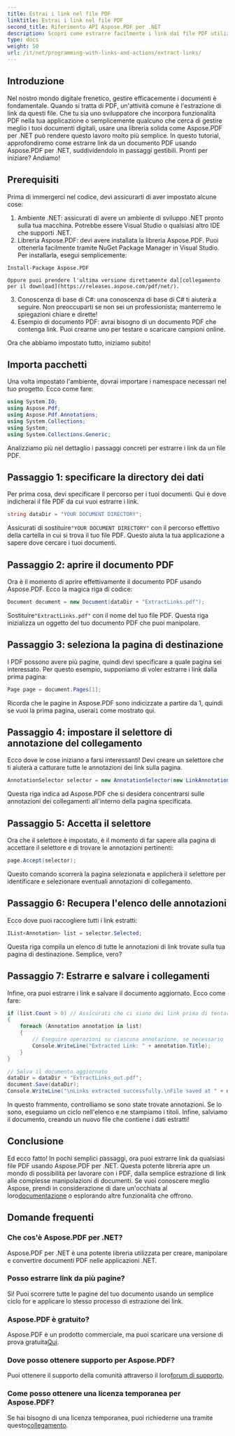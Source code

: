 ```yaml
---
title: Estrai i link nel file PDF
linktitle: Estrai i link nel file PDF
second_title: Riferimento API Aspose.PDF per .NET
description: Scopri come estrarre facilmente i link dai file PDF utilizzando Aspose.PDF per .NET in questo tutorial passo dopo passo.
type: docs
weight: 50
url: /it/net/programming-with-links-and-actions/extract-links/
---
```

## Introduzione

Nel nostro mondo digitale frenetico, gestire efficacemente i documenti è fondamentale. Quando si tratta di PDF, un'attività comune è l'estrazione di link da questi file. Che tu sia uno sviluppatore che incorpora funzionalità PDF nella tua applicazione o semplicemente qualcuno che cerca di gestire meglio i tuoi documenti digitali, usare una libreria solida come Aspose.PDF per .NET può rendere questo lavoro molto più semplice. In questo tutorial, approfondiremo come estrarre link da un documento PDF usando Aspose.PDF per .NET, suddividendolo in passaggi gestibili. Pronti per iniziare? Andiamo!

## Prerequisiti

Prima di immergerci nel codice, devi assicurarti di aver impostato alcune cose:

1. Ambiente .NET: assicurati di avere un ambiente di sviluppo .NET pronto sulla tua macchina. Potrebbe essere Visual Studio o qualsiasi altro IDE che supporti .NET.
2. Libreria Aspose.PDF: devi avere installata la libreria Aspose.PDF. Puoi ottenerla facilmente tramite NuGet Package Manager in Visual Studio. Per installarla, esegui semplicemente:
```
Install-Package Aspose.PDF
```
    Oppure puoi prendere l'ultima versione direttamente dal[collegamento per il download](https://releases.aspose.com/pdf/net/).
3. Conoscenza di base di C#: una conoscenza di base di C# ti aiuterà a seguire. Non preoccuparti se non sei un professionista; manterremo le spiegazioni chiare e dirette!
4. Esempio di documento PDF: avrai bisogno di un documento PDF che contenga link. Puoi crearne uno per testare o scaricare campioni online.

Ora che abbiamo impostato tutto, iniziamo subito!

## Importa pacchetti

Una volta impostato l'ambiente, dovrai importare i namespace necessari nel tuo progetto. Ecco come fare:

```csharp
using System.IO;
using Aspose.Pdf;
using Aspose.Pdf.Annotations;
using System.Collections;
using System;
using System.Collections.Generic;
```

Analizziamo più nel dettaglio i passaggi concreti per estrarre i link da un file PDF.

## Passaggio 1: specificare la directory dei dati

Per prima cosa, devi specificare il percorso per i tuoi documenti. Qui è dove indicherai il file PDF da cui vuoi estrarre i link. 

```csharp
string dataDir = "YOUR DOCUMENT DIRECTORY";
```

 Assicurati di sostituire`"YOUR DOCUMENT DIRECTORY"` con il percorso effettivo della cartella in cui si trova il tuo file PDF. Questo aiuta la tua applicazione a sapere dove cercare i tuoi documenti.

## Passaggio 2: aprire il documento PDF

Ora è il momento di aprire effettivamente il documento PDF usando Aspose.PDF. Ecco la magica riga di codice:

```csharp
Document document = new Document(dataDir + "ExtractLinks.pdf");
```

 Sostituire`"ExtractLinks.pdf"` con il nome del tuo file PDF. Questa riga inizializza un oggetto del tuo documento PDF che puoi manipolare.

## Passaggio 3: seleziona la pagina di destinazione

I PDF possono avere più pagine, quindi devi specificare a quale pagina sei interessato. Per questo esempio, supponiamo di voler estrarre i link dalla prima pagina:

```csharp
Page page = document.Pages[1];
```

 Ricorda che le pagine in Aspose.PDF sono indicizzate a partire da 1, quindi se vuoi la prima pagina, userai`1` come mostrato qui.

## Passaggio 4: impostare il selettore di annotazione del collegamento

Ecco dove le cose iniziano a farsi interessanti! Devi creare un selettore che ti aiuterà a catturare tutte le annotazioni dei link sulla pagina.

```csharp
AnnotationSelector selector = new AnnotationSelector(new LinkAnnotation(page, Aspose.Pdf.Rectangle.Trivial));
```

Questa riga indica ad Aspose.PDF che si desidera concentrarsi sulle annotazioni dei collegamenti all'interno della pagina specificata.

## Passaggio 5: Accetta il selettore

Ora che il selettore è impostato, è il momento di far sapere alla pagina di accettare il selettore e di trovare le annotazioni pertinenti:

```csharp
page.Accept(selector);
```

Questo comando scorrerà la pagina selezionata e applicherà il selettore per identificare e selezionare eventuali annotazioni di collegamento.

## Passaggio 6: Recupera l'elenco delle annotazioni

Ecco dove puoi raccogliere tutti i link estratti:

```csharp
IList<Annotation> list = selector.Selected;
```

Questa riga compila un elenco di tutte le annotazioni di link trovate sulla tua pagina di destinazione. Semplice, vero?

## Passaggio 7: Estrarre e salvare i collegamenti

Infine, ora puoi estrarre i link e salvare il documento aggiornato. Ecco come fare:

```csharp
if (list.Count > 0) // Assicurati che ci siano dei link prima di tentare di accedervi
{
    foreach (Annotation annotation in list)
    {
        // Eseguire operazioni su ciascuna annotazione, se necessario
        Console.WriteLine("Extracted Link: " + annotation.Title);
    }
}

// Salva il documento aggiornato
dataDir = dataDir + "ExtractLinks_out.pdf";
document.Save(dataDir);
Console.WriteLine("\nLinks extracted successfully.\nFile saved at " + dataDir);
```

In questo frammento, controlliamo se sono state trovate annotazioni. Se lo sono, eseguiamo un ciclo nell'elenco e ne stampiamo i titoli. Infine, salviamo il documento, creando un nuovo file che contiene i dati estratti!

## Conclusione

 Ed ecco fatto! In pochi semplici passaggi, ora puoi estrarre link da qualsiasi file PDF usando Aspose.PDF per .NET. Questa potente libreria apre un mondo di possibilità per lavorare con i PDF, dalla semplice estrazione di link alle complesse manipolazioni di documenti. Se vuoi conoscere meglio Aspose, prendi in considerazione di dare un'occhiata al loro[documentazione](https://reference.aspose.com/pdf/net/) o esplorando altre funzionalità che offrono.

## Domande frequenti

### Che cos'è Aspose.PDF per .NET?
Aspose.PDF per .NET è una potente libreria utilizzata per creare, manipolare e convertire documenti PDF nelle applicazioni .NET.

### Posso estrarre link da più pagine?
Sì! Puoi scorrere tutte le pagine del tuo documento usando un semplice ciclo for e applicare lo stesso processo di estrazione dei link.

### Aspose.PDF è gratuito?
Aspose.PDF è un prodotto commerciale, ma puoi scaricare una versione di prova gratuita[Qui](https://releases.aspose.com/).

### Dove posso ottenere supporto per Aspose.PDF?
 Puoi ottenere il supporto della comunità attraverso il loro[forum di supporto](https://forum.aspose.com/c/pdf/10).

### Come posso ottenere una licenza temporanea per Aspose.PDF?
 Se hai bisogno di una licenza temporanea, puoi richiederne una tramite questo[collegamento](https://purchase.aspose.com/temporary-license/).